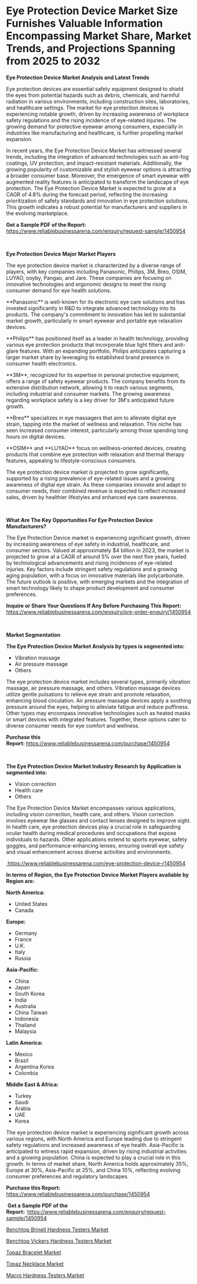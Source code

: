<p><h1>Eye Protection Device Market Size Furnishes Valuable Information Encompassing Market Share, Market Trends, and Projections Spanning from 2025 to 2032</h1></p><p><strong>Eye Protection Device Market Analysis and Latest Trends</strong></p>
<p><p>Eye protection devices are essential safety equipment designed to shield the eyes from potential hazards such as debris, chemicals, and harmful radiation in various environments, including construction sites, laboratories, and healthcare settings. The market for eye protection devices is experiencing notable growth, driven by increasing awareness of workplace safety regulations and the rising incidence of eye-related injuries. The growing demand for protective eyewear among consumers, especially in industries like manufacturing and healthcare, is further propelling market expansion.</p><p>In recent years, the Eye Protection Device Market has witnessed several trends, including the integration of advanced technologies such as anti-fog coatings, UV protection, and impact-resistant materials. Additionally, the growing popularity of customizable and stylish eyewear options is attracting a broader consumer base. Moreover, the emergence of smart eyewear with augmented reality features is anticipated to transform the landscape of eye protection. The Eye Protection Device Market is expected to grow at a CAGR of 4.8% during the forecast period, reflecting the increasing prioritization of safety standards and innovation in eye protection solutions. This growth indicates a robust potential for manufacturers and suppliers in the evolving marketplace.</p></p>
<p><strong>Get a Sample PDF of the Report:&nbsp;</strong> <a href="https://www.reliablebusinessarena.com/enquiry/request-sample/1450954?utm_campaign=2563&utm_medium=2&utm_source=Github&utm_content=ia&utm_term=04042025&utm_id=eye-protection-device">https://www.reliablebusinessarena.com/enquiry/request-sample/1450954</a></p>
<p>&nbsp;</p>
<p><strong>Eye Protection Device Major Market Players</strong></p>
<p><p>The eye protection device market is characterized by a diverse range of players, with key companies including Panasonic, Philips, 3M, Breo, OSIM, LUYAO, ooyby, Pangao, and Jare. These companies are focusing on innovative technologies and ergonomic designs to meet the rising consumer demand for eye health solutions.</p><p>**Panasonic** is well-known for its electronic eye care solutions and has invested significantly in R&D to integrate advanced technology into its products. The company's commitment to innovation has led to substantial market growth, particularly in smart eyewear and portable eye relaxation devices.</p><p>**Philips** has positioned itself as a leader in health technology, providing various eye protection products that incorporate blue light filters and anti-glare features. With an expanding portfolio, Philips anticipates capturing a larger market share by leveraging its established brand presence in consumer health electronics.</p><p>**3M**, recognized for its expertise in personal protective equipment, offers a range of safety eyewear products. The company benefits from its extensive distribution network, allowing it to reach various segments, including industrial and consumer markets. The growing awareness regarding workplace safety is a key driver for 3M's anticipated future growth.</p><p>**Breo** specializes in eye massagers that aim to alleviate digital eye strain, tapping into the market of wellness and relaxation. This niche has seen increased consumer interest, particularly among those spending long hours on digital devices.</p><p>**OSIM** and **LUYAO** focus on wellness-oriented devices, creating products that combine eye protection with relaxation and thermal therapy features, appealing to lifestyle-conscious consumers.</p><p>The eye protection device market is projected to grow significantly, supported by a rising prevalence of eye-related issues and a growing awareness of digital eye strain. As these companies innovate and adapt to consumer needs, their combined revenue is expected to reflect increased sales, driven by healthier lifestyles and enhanced eye care awareness.</p></p>
<p>&nbsp;</p>
<p><strong>What Are The Key Opportunities For Eye Protection Device Manufacturers?</strong></p>
<p><p>The Eye Protection Device market is experiencing significant growth, driven by increasing awareness of eye safety in industrial, healthcare, and consumer sectors. Valued at approximately $4 billion in 2023, the market is projected to grow at a CAGR of around 5% over the next five years, fueled by technological advancements and rising incidences of eye-related injuries. Key factors include stringent safety regulations and a growing aging population, with a focus on innovative materials like polycarbonate. The future outlook is positive, with emerging markets and the integration of smart technology likely to shape product development and consumer preferences.</p></p>
<p><strong>Inquire or Share Your Questions If Any Before Purchasing This Report:</strong> <a href="https://www.reliablebusinessarena.com/enquiry/pre-order-enquiry/1450954?utm_campaign=2563&utm_medium=2&utm_source=Github&utm_content=ia&utm_term=04042025&utm_id=eye-protection-device">https://www.reliablebusinessarena.com/enquiry/pre-order-enquiry/1450954</a></p>
<p>&nbsp;</p>
<p><strong>Market Segmentation</strong></p>
<p><strong>The Eye Protection Device Market Analysis by types is segmented into:</strong></p>
<p><ul><li>Vibration massage</li><li>Air pressure massage</li><li>Others</li></ul></p>
<p><p>The eye protection device market includes several types, primarily vibration massage, air pressure massage, and others. Vibration massage devices utilize gentle pulsations to relieve eye strain and promote relaxation, enhancing blood circulation. Air pressure massage devices apply a soothing pressure around the eyes, helping to alleviate fatigue and reduce puffiness. Other types may encompass innovative technologies such as heated masks or smart devices with integrated features. Together, these options cater to diverse consumer needs for eye comfort and wellness.</p></p>
<p><strong>Purchase this Report:&nbsp;</strong><a href="https://www.reliablebusinessarena.com/purchase/1450954?utm_campaign=2563&utm_medium=2&utm_source=Github&utm_content=ia&utm_term=04042025&utm_id=eye-protection-device">https://www.reliablebusinessarena.com/purchase/1450954</a></p>
<p>&nbsp;</p>
<p><strong>The Eye Protection Device Market Industry Research by Application is segmented into:</strong></p>
<p><ul><li>Vision correction</li><li>Health care</li><li>Others</li></ul></p>
<p><p>The Eye Protection Device Market encompasses various applications, including vision correction, health care, and others. Vision correction involves eyewear like glasses and contact lenses designed to improve sight. In health care, eye protection devices play a crucial role in safeguarding ocular health during medical procedures and occupations that expose individuals to hazards. Other applications extend to sports eyewear, safety goggles, and performance-enhancing lenses, ensuring overall eye safety and visual enhancement across diverse activities and environments.</p></p>
<p><a href="https://www.reliablebusinessarena.com/eye-protection-device-r1450954?utm_campaign=2563&utm_medium=2&utm_source=Github&utm_content=ia&utm_term=04042025&utm_id=eye-protection-device">&nbsp;https://www.reliablebusinessarena.com/eye-protection-device-r1450954</a></p>
<p><strong>In terms of Region, the Eye Protection Device Market Players available by Region are:</strong></p>
<p>
    <p> <strong> North America: </strong>
        <ul>
            <li>United States</li>
            <li>Canada</li>
        </ul>
        </p> 
    <p> <strong> Europe: </strong>
        <ul>
            <li>Germany</li>
            <li>France</li>
            <li>U.K.</li>
            <li>Italy</li>
            <li>Russia</li>
        </ul>
        </p> 
    <p> <strong> Asia-Pacific: </strong>
        <ul>
            <li>China</li>
            <li>Japan</li>
            <li>South Korea</li>
            <li>India</li>
            <li>Australia</li>
            <li>China Taiwan</li>
            <li>Indonesia</li>
            <li>Thailand</li>
            <li>Malaysia</li>
        </ul>
        </p> 
    <p> <strong> Latin America: </strong>
        <ul>
            <li>Mexico</li>
            <li>Brazil</li>
            <li>Argentina Korea</li>
            <li>Colombia</li>
        </ul>
        </p> 
    <p> <strong> Middle East & Africa: </strong>
        <ul>
            <li>Turkey</li>
            <li>Saudi</li>
            <li>Arabia</li>
            <li>UAE</li>
            <li>Korea</li>
        </ul>
    </p>
    </p>
<p><p>The eye protection device market is experiencing significant growth across various regions, with North America and Europe leading due to stringent safety regulations and increased awareness of eye health. Asia-Pacific is anticipated to witness rapid expansion, driven by rising industrial activities and a growing population. China is expected to play a crucial role in this growth. In terms of market share, North America holds approximately 35%, Europe at 30%, Asia-Pacific at 25%, and China 10%, reflecting evolving consumer preferences and regulatory landscapes.</p></p>
<p><strong>Purchase this Report: </strong><a href="https://www.reliablebusinessarena.com/purchase/1450954?utm_campaign=2563&utm_medium=2&utm_source=Github&utm_content=ia&utm_term=04042025&utm_id=eye-protection-device">https://www.reliablebusinessarena.com/purchase/1450954</a></p>
<p>&nbsp;<strong>Get a Sample PDF of the Report:&nbsp;&nbsp;</strong><a href="https://www.reliablebusinessarena.com/enquiry/request-sample/1450954?utm_campaign=2563&utm_medium=2&utm_source=Github&utm_content=ia&utm_term=04042025&utm_id=eye-protection-device">https://www.reliablebusinessarena.com/enquiry/request-sample/1450954</a></p>
<p><strong></strong></p>
<p><p><a href="https://www.linkedin.com/pulse/evaluating-profitability-benchtop-brinell-hardness-testers-xoxwf?utm_campaign=2563&utm_medium=2&utm_source=Github&utm_content=ia&utm_term=04042025&utm_id=eye-protection-device">Benchtop Brinell Hardness Testers Market</a></p><p><a href="https://www.linkedin.com/pulse/deep-insights-benchtop-vickers-hardness-testers-market-size-yed0f?utm_campaign=2563&utm_medium=2&utm_source=Github&utm_content=ia&utm_term=04042025&utm_id=eye-protection-device">Benchtop Vickers Hardness Testers Market</a></p><p><a href="https://github.com/GenaGaines34/Market-Research-Report-List-2/blob/main/topaz-bracelet-market.md?utm_campaign=2563&utm_medium=2&utm_source=Github&utm_content=ia&utm_term=04042025&utm_id=eye-protection-device">Topaz Bracelet Market</a></p><p><a href="https://github.com/edacruz6/Market-Research-Report-List-1/blob/main/topaz-necklace-market.md?utm_campaign=2563&utm_medium=2&utm_source=Github&utm_content=ia&utm_term=04042025&utm_id=eye-protection-device">Topaz Necklace Market</a></p><p><a href="https://www.linkedin.com/pulse/analysis-global-macro-hardness-testers-market-present-landscape-mkxhf?utm_campaign=2563&utm_medium=2&utm_source=Github&utm_content=ia&utm_term=04042025&utm_id=eye-protection-device">Macro Hardness Testers Market</a></p></p>